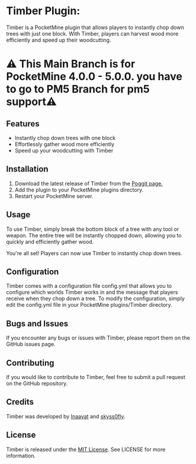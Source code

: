 <!DOCTYPE html>
<html>
<head>
</head>
<body>
	<h1>Timber Plugin:</h1>
	<p>Timber is a PocketMine plugin that allows players to instantly chop down trees with just one block. With Timber, players can harvest wood more efficiently and speed up their woodcutting.</p>
	<h1> ⚠️ This Main Branch is for PocketMine 4.0.0 - 5.0.0. you have to go to PM5 Branch for pm5 support⚠️</h1>
  <h2>Features</h2>
<ul>
	<li>Instantly chop down trees with one block</li>
	<li>Effortlessly gather wood more efficiently</li>
	<li>Speed up your woodcutting with Timber</li>
</ul>

<h2>Installation</h2>
<ol>
	<li>Download the latest release of Timber from the <a href="https://poggit.pmmp.io/p/Timber">Poggit page.</a></li>
	<li>Add the plugin to your PocketMine plugins directory.</li>
	<li>Restart your PocketMine server.</li>
</ol>

<h2>Usage</h2>
<p>To use Timber, simply break the bottom block of a tree with any tool or weapon. The entire tree will be instantly chopped down, allowing you to quickly and efficiently gather wood.</p>
<p>You're all set! Players can now use Timber to instantly chop down trees.</p>

<h2>Configuration</h2>
<p>Timber comes with a configuration file config.yml that allows you to configure which worlds Timber works in and the message that players receive when they chop down a tree. To modify the configuration, simply edit the config.yml file in your PocketMine plugins/Timber directory.</p>

<h2>Bugs and Issues</h2>
<p>If you encounter any bugs or issues with Timber, please report them on the GitHub issues page.</p>

<h2>Contributing</h2>
<p>If you would like to contribute to Timber, feel free to submit a pull request on the GitHub repository.</p>

<h2>Credits</h2>
<p>Timber was developed by <a href="https://github.com/Inaay">Inaayat</a> and <a href="https://github.com/skyss0fly">skyss0fly</a>.</p>

<h2>License</h2>
<p>Timber is released under the <a href="https://github.com/Zonasky/Timber/blob/main/LICENSE">MIT License</a>. See LICENSE for more information.</p>
</body>
</html>
